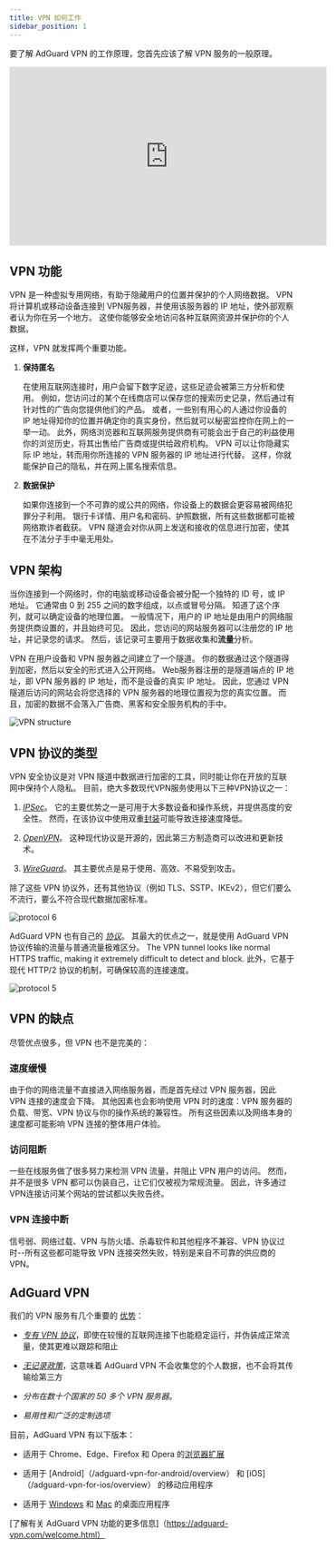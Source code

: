 ```yaml
---
title: VPN 如何工作
sidebar_position: 1
---
```


要了解 AdGuard VPN 的工作原理，您首先应该了解 VPN 服务的一般原理。

<iframe width="560" height="315" class="youtube-video" src="https://www.youtube-nocookie.com/embed/aOmkjgfSsIY" title="YouTube video player" frameborder="0" allow="accelerometer; autoplay; clipboard-write; encrypted-media; gyroscope; picture-in-picture" allowfullscreen></iframe>

## VPN 功能

VPN 是一种虚拟专用网络，有助于隐藏用户的位置并保护的个人网络数据。 VPN 将计算机或移动设备连接到 VPN服务器，并使用该服务器的 IP 地址，使外部观察者认为你在另一个地方。 这使你能够安全地访问各种互联网资源并保护你的个人数据。

这样，VPN 就发挥两个重要功能。

1. **保持匿名**

   在使用互联网连接时，用户会留下数字足迹，这些足迹会被第三方分析和使用。 例如，您访问过的某个在线商店可以保存您的搜索历史记录，然后通过有针对性的广告向您提供他们的产品。 或者，一些别有用心的人通过你设备的 IP 地址得知你的位置并确定你的真实身份，然后就可以秘密监控你在网上的一举一动。 此外，网络浏览器和互联网服务提供商有可能会出于自己的利益使用你的浏览历史，将其出售给广告商或提供给政府机构。 VPN 可以让你隐藏实际 IP 地址，转而用你所连接的 VPN 服务器的 IP 地址进行代替。 这样，你就能保护自己的隐私，并在网上匿名搜索信息。

2. **数据保护**

   如果你连接到一个不可靠的或公共的网络，你设备上的数据会更容易被网络犯罪分子利用。 银行卡详情、用户名和密码、护照数据，所有这些数据都可能被网络欺诈者截获。 VPN 隧道会对你从网上发送和接收的信息进行加密，使其在不法分子手中毫无用处。

## VPN 架构

当你连接到一个网络时，你的电脑或移动设备会被分配一个独特的 ID 号，或 IP 地址。 它通常由 0 到 255 之间的数字组成，以点或冒号分隔。 知道了这个序列，就可以确定设备的地理位置。 一般情况下，用户的 IP 地址是由用户的网络服务提供商设置的，并且始终可见。 因此，您访问的网站服务器可以注册您的 IP 地址，并记录您的请求。 然后，该记录可主要用于数据收集和**流量**分析。

VPN 在用户设备和 VPN 服务器之间建立了一个隧道。 你的数据通过这个隧道得到加密，然后以安全的形式进入公开网络。 Web服务器注册的是隧道端点的 IP 地址，即 VPN 服务器的 IP 地址，而不是设备的真实 IP 地址。 因此，您通过 VPN 隧道后访问的网站会将您选择的 VPN 服务器的地理位置视为您的真实位置。 而且，加密的数据不会落入广告商、黑客和安全服务机构的手中。

![VPN structure](https://cdn.adguardvpn.com/public/Adguard/Website/Images/seo/en/how_vpn_3.jpg)

## VPN 协议的类型

VPN 安全协议是对 VPN 隧道中数据进行加密的工具，同时能让你在开放的互联网中保持个人隐私。 目前，绝大多数现代VPN服务使用以下三种VPN协议之一：

1. [_IPSec_](https://en.wikipedia.org/wiki/IPsec)。 它的主要优势之一是可用于大多数设备和操作系统，并提供高度的安全性。 然而，在该协议中使用双重[封装](https://en.wikipedia.org/wiki/Encapsulation_\(networking\))可能导致连接速度降低。

2. [_OpenVPN_](https://en.wikipedia.org/wiki/OpenVPN)。 这种现代协议是开源的，因此第三方制造商可以改进和更新技术。

3. [_WireGuard_](https://en.wikipedia.org/wiki/WireGuard)。 其主要优点是易于使用、高效、不易受到攻击。

除了这些 VPN 协议外，还有其他协议（例如 TLS、SSTP、IKEv2），但它们要么不流行，要么不符合现代数据加密标准。

<object data="https://cdn.adguardvpn.com/public/Adguard/Blog/vpn/protocol/6.svg?nc=1" type="image/svg+xml"><img src="https://cdn.adguardvpn.com/public/Adguard/Blog/vpn/protocol/6.svg?nc=1" alt="protocol 6" /> </object>

AdGuard VPN 也有自己的 [_协议_](/general/adguard-vpn-protocol)。 其最大的优点之一，就是使用 AdGuard VPN 协议传输的流量与普通流量极难区分。 The VPN tunnel looks like normal HTTPS traffic, making it extremely difficult to detect and block. 此外，它基于现代 HTTP/2 协议的机制，可确保较高的连接速度。

<object data="https://cdn.adguardvpn.com/public/Adguard/Blog/vpn/protocol/5.svg?nc=1" type="image/svg+xml"><img src="https://cdn.adguardvpn.com/public/Adguard/Blog/vpn/protocol/5.svg?nc=1" alt="protocol 5" /></object>

## VPN 的缺点

尽管优点很多，但 VPN 也不是完美的：

### 速度缓慢

由于你的网络流量不直接进入网络服务器，而是首先经过 VPN 服务器，因此 VPN 连接的速度会下降。 其他因素也会影响使用 VPN 时的速度：VPN 服务器的负载、带宽、VPN 协议与你的操作系统的兼容性。 所有这些因素以及网络本身的速度都可能影响 VPN 连接的整体用户体验。

### 访问阻断

一些在线服务做了很多努力来检测 VPN 流量，并阻止 VPN 用户的访问。 然而，并不是很多 VPN 都可以伪装自己，让它们仅被视为常规流量。 因此，许多通过VPN连接访问某个网站的尝试都以失败告终。

### VPN 连接中断

信号弱、网络过载、VPN 与防火墙、杀毒软件和其他程序不兼容、VPN 协议过时--所有这些都可能导致 VPN 连接突然失败，特别是来自不可靠的供应商的 VPN。

## AdGuard VPN

我们的 VPN 服务有几个重要的 [优势](/general/why-adguard-vpn)：

- [_专有 VPN 协议_](/general/adguard-vpn-protocol)，即使在较慢的互联网连接下也能稳定运行，并伪装成正常流量，使其更难以跟踪和阻止

- [_无记录政策_](https://adguard-vpn.com/privacy.html)，这意味着 AdGuard VPN 不会收集您的个人数据，也不会将其传输给第三方

- _分布在数十个国家的 50 多个 VPN 服务器_。

- _易用性和广泛的定制选项_

目前，AdGuard VPN 有以下版本：

- 适用于 Chrome、Edge、Firefox 和 Opera 的[浏览器扩展](/adguard-vpn-browser-extension/overview)

- 适用于 [Android]（/adguard-vpn-for-android/overview） 和 [iOS]（/adguard-vpn-for-ios/overview） 的移动应用程序

- 适用于 [Windows](/adguard-vpn-for-windows/overview) 和 [Mac](/adguard-vpn-for-mac/overview) 的桌面应用程序

[了解有关 AdGuard VPN 功能的更多信息]（https://adguard-vpn.com/welcome.html）
